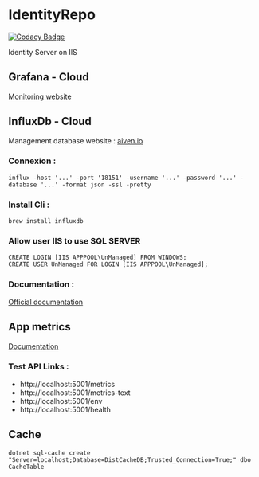 # IdentityRepo

[![Codacy Badge](https://api.codacy.com/project/badge/Grade/65920d430cb440cb9d2ea0d752cf5d9f)](https://app.codacy.com/app/sadri-fertani/IdentityRepo?utm_source=github.com&utm_medium=referral&utm_content=sadri-fertani/IdentityRepo&utm_campaign=Badge_Grade_Settings)

Identity Server on IIS

## Grafana - Cloud
[Monitoring website](https://fertani.grafana.net)

## InfluxDb - Cloud
Management database website : [aiven.io](https://console.aiven.io/project/cedric-6b9c/services)

### Connexion :
```
influx -host '...' -port '18151' -username '...' -password '...' -database '...' -format json -ssl -pretty
```

### Install Cli :
```
brew install influxdb
```

### Allow user IIS to use SQL SERVER

```
CREATE LOGIN [IIS APPPOOL\UnManaged] FROM WINDOWS;
CREATE USER UnManaged FOR LOGIN [IIS APPPOOL\UnManaged];
```

### Documentation :
[Official documentation](https://docs.influxdb.com/influxdb/v1.7/tools/shell)

## App metrics
[Documentation](https://www.app-metrics.io)

### Test API Links :
* http://localhost:5001/metrics
* http://localhost:5001/metrics-text
* http://localhost:5001/env
* http://localhost:5001/health

## Cache
```
dotnet sql-cache create "Server=localhost;Database=DistCacheDB;Trusted_Connection=True;" dbo CacheTable
```